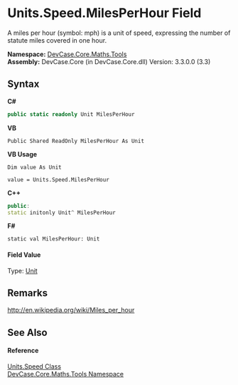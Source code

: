 # Units.Speed.MilesPerHour Field
 

A miles per hour (symbol: mph) is a unit of speed, expressing the number of statute miles covered in one hour.

**Namespace:**&nbsp;<a href="N_DevCase_Core_Maths_Tools">DevCase.Core.Maths.Tools</a><br />**Assembly:**&nbsp;DevCase.Core (in DevCase.Core.dll) Version: 3.3.0.0 (3.3)

## Syntax

**C#**<br />
``` C#
public static readonly Unit MilesPerHour
```

**VB**<br />
``` VB
Public Shared ReadOnly MilesPerHour As Unit
```

**VB Usage**<br />
``` VB Usage
Dim value As Unit

value = Units.Speed.MilesPerHour

```

**C++**<br />
``` C++
public:
static initonly Unit^ MilesPerHour
```

**F#**<br />
``` F#
static val MilesPerHour: Unit
```


#### Field Value
Type: <a href="T_DevCase_Core_Maths_Unit">Unit</a>

## Remarks
<a href="http://en.wikipedia.org/wiki/Miles_per_hour" target="_blank">http://en.wikipedia.org/wiki/Miles_per_hour</a>

## See Also


#### Reference
<a href="T_DevCase_Core_Maths_Tools_Units_Speed">Units.Speed Class</a><br /><a href="N_DevCase_Core_Maths_Tools">DevCase.Core.Maths.Tools Namespace</a><br />